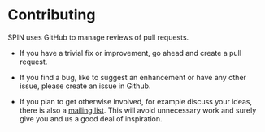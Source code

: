# Contributing

SPIN uses GitHub to manage reviews of pull requests.

* If you have a trivial fix or improvement, go ahead and create a pull
  request.
  
* If you find a bug, like to suggest an enhancement or have any other issue, please create an issue in Github.

* If you plan to get otherwise involved, for example discuss your ideas, there is also a
  [mailing list](https://mailman.sidn.nl/cgi-bin/mailman/listinfo/spin).
  This will avoid unnecessary work and surely give you and us a good deal
  of inspiration.
